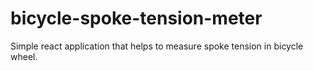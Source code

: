 # bicycle-spoke-tension-meter
Simple react application that helps to measure spoke tension in bicycle wheel.
